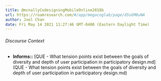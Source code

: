 ```yaml
---
title: @mcnallyCodesigningMobileOnline2018b
url: https://roamresearch.com/#/app/megacoglab/page/d5sGM8uNA
author: Joel Chan
date: Fri May 14 2021 11:27:46 GMT-0400 (Eastern Daylight Time)
---
```




###### Discourse Context

- **Informs::** [QUE - What tension points exist between the goals of diversity and depth of user participation in participatory design.md](QUE - What tension points exist between the goals of diversity and depth of user participation in participatory design.md)

